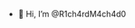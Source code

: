 - 👋 Hi, I’m @R1ch4rdM4ch4d0

<!---
R1ch4rdM4ch4d0/R1ch4rdM4ch4d0 is a ✨ special ✨ repository because its `README.md` (this file) appears on your GitHub profile.
You can click the Preview link to take a look at your changes.
--->
